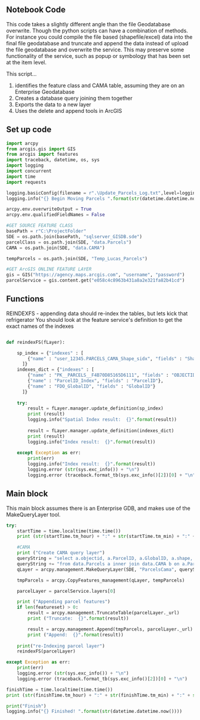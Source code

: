 ## Notebook Code

This code takes a slightly different angle than the file Geodatabase overwrite.  Though the python scripts can have a combination of methods.  
For instance you could compile the file based (shapefile/excel) data into the final file geodatabase and truncate and append the data instead of upload the file geodatabase and overwrite the service. 
This may preserve some functionality of the service, such as popup or symbology that has been set at the item level.  

This script...
1. identifies the feature class and CAMA table, assuming they are on an Enterprise Geodatabase
2. Creates a database query joining them together
3. Exports the data to a new layer
4. Uses the delete and append tools in ArcGIS

## Set up code

```python
import arcpy
from arcgis.gis import GIS
from arcgis import features
import traceback, datetime, os, sys
import logging
import concurrent
import time
import requests

logging.basicConfig(filename = r".\Update_Parcels_Log.txt",level=logging.INFO)
logging.info("{} Begin Moving Parcels ".format(str(datetime.datetime.now()))) 

arcpy.env.overwriteOutput = True
arcpy.env.qualifiedFieldNames = False

#GET SOURCE FEATURE CLASS
basePath = r"C:\ProjectFolder"
SDE = os.path.join(basePath, "sqlserver_GISDB.sde")
parcelClass = os.path.join(SDE, "data.Parcels")
CAMA = os.path.join(SDE, "data.CAMA")

tempParcels = os.path.join(SDE, "Temp_Lucas_Parcels")

#GET ArcGIS ONLINE FEATURE LAYER
gis = GIS("https://agency.maps.arcgis.com", "username", "password")
parcelService = gis.content.get("e058c4c8963b431a8a2e321fa82b41cd")
```

## Functions

REINDEXFS - appending data should re-index the tables, but lets kick that refrigerator
You should look at the feature service's definition to get the exact names of the indexes

```python

def reindexFS(fLayer):

    sp_index = {"indexes" : [
        {"name" : "user_12345.PARCELS_CAMA_Shape_sidx", "fields" : "Shape"}
      ]}
    indexes_dict = {"indexes" : [
        {"name" : "PK__PARCELS__F4B70D85165D6111", "fields" : "OBJECTID"}, 
        {"name" : "ParcelID_Index", "fields" : "ParcelID"}, 
        {"name" : "FDO_GlobalID", "fields" : "GlobalID"}
      ]}
    
    try:
        result = fLayer.manager.update_definition(sp_index)
        print (result)
        logging.info("Spatial Index result:  {}".format(result))
        
        result = fLayer.manager.update_definition(indexes_dict)
        print (result)
        logging.info("Index result:  {}".format(result))
        
    except Exception as err:
        print(err)
        logging.info("Index result:  {}".format(result))
        logging.error (str(sys.exc_info()) + "\n")
        logging.error (traceback.format_tb(sys.exc_info()[2])[0] + "\n")

```

## Main block

This main block assumes there is an Enterprise GDB, and makes use of the MakeQueryLayer tool. 

```python
try:
    startTime = time.localtime(time.time())
    print (str(startTime.tm_hour) + ":" + str(startTime.tm_min) + ":" + str(startTime.tm_sec))

    #CAMA
    print ("Create CAMA query layer")
    queryString = "select a.objectid, a.ParcelID, a.GlobalID, a.shape, b.ownername, b.address, b.city, b.state, b.zip, b.lotSqFt "
    queryString += "from data.Parcels a inner join data.CAMA b on a.ParcelID=b.CamaID"
    qLayer = arcpy.management.MakeQueryLayer(SDE, "ParcelsCama", queryString, "OBJECTID")

    tmpParcels = arcpy.CopyFeatures_management(qLayer, tempParcels)

    parcelLayer = parcelService.layers[0]

    print ("Appending parcel features")
    if len(featureset) > 0:
        result = arcpy.management.TruncateTable(parcelLayer._url)
        print ("Truncate:  {}".format(result))

        result = arcpy.management.Append(tmpParcels, parcelLayer._url)  #assumes a field to field match.  See file GDB method for append field mapping
        print ("Append:  {}".format(result))
    
    print("re-Indexing parcel layer")
    reindexFS(parcelLayer)

except Exception as err:
    print(err)
    logging.error (str(sys.exc_info()) + "\n")
    logging.error (traceback.format_tb(sys.exc_info()[2])[0] + "\n")

finishTime = time.localtime(time.time())
print (str(finishTime.tm_hour) + ":" + str(finishTime.tm_min) + ":" + str(finishTime.tm_sec))

print("Finish")
logging.info("{} Finished! ".format(str(datetime.datetime.now())))
```
